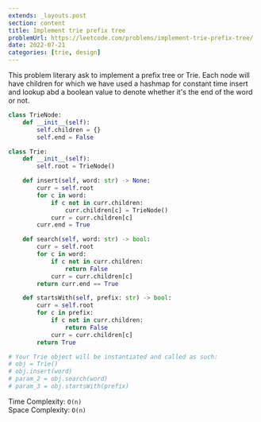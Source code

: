 ```yaml
---
extends: _layouts.post
section: content
title: Implement trie prefix tree
problemUrl: https://leetcode.com/problems/implement-trie-prefix-tree/
date: 2022-07-21
categories: [trie, design]
---
```


This problem literary ask to implement a prefix tree or Trie. Each node will have children for which we have used a hashmap for constant time insert and lookup abd a boolean value to denote whether it's the end of the word or not.

```python
class TrieNode:
    def __init__(self):
        self.children = {}
        self.end = False

class Trie:
    def __init__(self):
        self.root = TrieNode()

    def insert(self, word: str) -> None:
        curr = self.root
        for c in word:
            if c not in curr.children:
                curr.children[c] = TrieNode()
            curr = curr.children[c]
        curr.end = True

    def search(self, word: str) -> bool:
        curr = self.root
        for c in word:
            if c not in curr.children:
                return False
            curr = curr.children[c]
        return curr.end == True

    def startsWith(self, prefix: str) -> bool:
        curr = self.root
        for c in prefix:
            if c not in curr.children:
                return False
            curr = curr.children[c]
        return True

# Your Trie object will be instantiated and called as such:
# obj = Trie()
# obj.insert(word)
# param_2 = obj.search(word)
# param_3 = obj.startsWith(prefix)
```

Time Complexity: `O(n)` <br/>
Space Complexity: `O(n)`